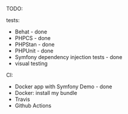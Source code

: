 TODO:

tests:
- Behat - done
- PHPCS - done
- PHPStan - done
- PHPUnit - done
- Symfony dependency injection tests - done
- visual testing

CI:
- Docker app with Symfony Demo - done
- Docker: install my bundle
- Travis
- Github Actions
